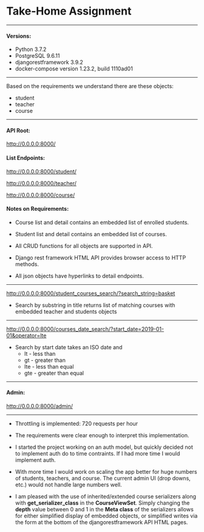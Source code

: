 # Take‐Home Assignment

----

#### Versions: 

- Python 3.7.2
- PostgreSQL 9.6.11
- djangorestframework 3.9.2
- docker-compose version 1.23.2, build 1110ad01

---

Based on the requirements we understand there are these objects:

- student
- teacher
- course

---

#### API Root:

http://0.0.0.0:8000/

#### List Endpoints:

http://0.0.0.0:8000/student/

http://0.0.0.0:8000/teacher/

http://0.0.0.0:8000/course/

#### Notes on Requirements:

- Course list and detail contains an embedded list of enrolled students.

- Student list and detail contains an embedded list of courses.

- All CRUD functions for all objects are supported in API.

- Django rest framework HTML API provides browser access to HTTP methods.

- All json objects have hyperlinks to detail endpoints.

----

http://0.0.0.0:8000/student_courses_search/?search_string=basket

- Search by substring in title returns list of matching courses with embedded teacher and students objects


----

http://0.0.0.0:8000/courses_date_search/?start_date=2019-01-01&operator=lte

- Search by start date takes an ISO date and 
  - lt - less than
  - gt - greater than
  - lte - less than equal
  - gte - greater than equal

----

#### Admin:

http://0.0.0.0:8000/admin/

----

- Throttling is implemented: 720 requests per hour

- The requirements were clear enough to interpret this implementation.

- I started the project working on an auth model, but quickly decided not to implement auth do to time contraints.  If I had more time I would implement auth.

- With more time I would work on scaling the app better for huge numbers of students, teachers, and course.  The current admin UI (drop downs, etc.) would not handle large numbers well.

- I am pleased with the use of inherited/extended course serializers along with **get_serializer_class** in the **CourseViewSet**.  Simply changing the **depth** value between 0 and 1 in the **Meta class** of the serializers allows for either simplified display of embedded objects, or simplified writes via the form at the bottom of the djangorestframework API HTML pages.
